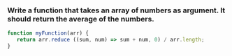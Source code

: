 ### Write a function that takes an array of numbers as argument. It should return the average of the numbers.

```js
function myFunction(arr) {
   return arr.reduce ((sum, num) => sum + num, 0) / arr.length;
}
```
